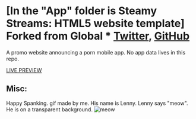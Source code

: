 # [In the "App" folder is Steamy Streams: HTML5 website template] Forked from Global *  [Twitter](https://twitter.com/BuckyMaler), [GitHub](https://github.com/BuckyMaler)


A promo website announcing a porn mobile app. No app data lives in this repo.


[LIVE PREVIEW](https://mywetpuss.com/app/index.html)

## Misc:
Happy Spanking.
gif made by me. His name is Lenny. Lenny says "meow". He is on a transparent background.
![meow](https://github.com/steamystreams/steamystreams.github.io/blob/main/scroll_cat2.gif)
